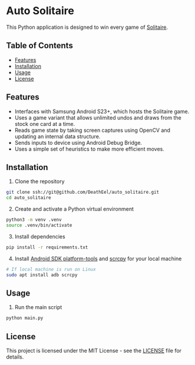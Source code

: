 # Auto Solitaire
This Python application is designed to win every game of [Solitaire](https://play.google.com/store/apps/details?id=com.dna.solitaireapp).

## Table of Contents
- [Features](#features)
- [Installation](#installation)
- [Usage](#usage)
- [License](#license)

## Features
- Interfaces with Samsung Android S23+, which hosts the Solitaire game.
- Uses a game variant that allows unlimited undos and draws from the stock one card at a time.
- Reads game state by taking screen captures using OpenCV and updating an internal data structure.
- Sends inputs to device using Android Debug Bridge.
- Uses a simple set of heuristics to make more efficient moves.

## Installation
1. Clone the repository
```bash
git clone ssh://git@github.com/DeathEel/auto_solitaire.git
cd auto_solitaire
```

2. Create and activate a Python virtual environment
```bash
python3 -m venv .venv
source .venv/bin/activate
```

3. Install dependencies
```bash
pip install -r requirements.txt
```

4. Install [Android SDK platform-tools](https://developer.android.com/studio/releases/platform-tools) and [scrcpy](https://github.com/Genymobile/scrcpy) for your local machine
```bash
# If local machine is run on Linux
sudo apt install adb scrcpy
```

## Usage
1. Run the main script
```bash
python main.py
```

## License
This project is licensed under the MIT License - see the [LICENSE](LICENSE) file for details.
